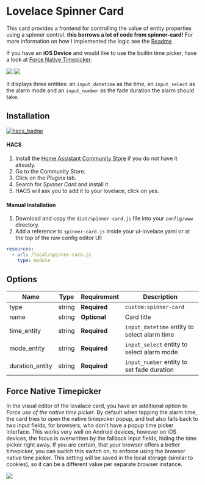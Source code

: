 # Lovelace Spinner Card

This card provides a frontend for controlling the value of entity properties using a spinner control.
**this borrows a lot of code from spinner-card!** For more information on how I implemented the logic see the [Readme](https://github.com/jdtechsol/spinner-card#spinner-logic)

If you have an **iOS Device** and would like to use the builtin time picker, have a look at [Force Native Timepicker](#force-native-timepicker).

![](https://raw.githubusercontent.com/chaptergy/spinner-card/master/img/screenshot1.png)
![](https://raw.githubusercontent.com/chaptergy/spinner-card/master/img/screenshot2.png)

It displays three entities: an `input_datetime` as the time, an `input_select` as the alarm mode and an `input_number` as the fade duration the alarm should take.

## Installation

[![hacs_badge](https://img.shields.io/badge/HACS-Default-orange.svg?style=for-the-badge)](https://github.com/custom-components/hacs)

#### HACS

1. Install the [Home Assistant Community Store](https://github.com/custom-components/hacs) if you do not have it already.
2. Go to the Community Store.
3. Click on the _Plugins_ tab.
4. Search for _Spinner Card_ and install it.
5. HACS will ask you to add it to your lovelace, click on yes.

#### Manual Installation

1. Download and copy the `dist/spinner-card.js` file into your `config/www` directory.
2. Add a reference to `spinner-card.js` inside your ui-lovelace.yaml or at the top of the raw config editor UI:

```yaml
resources:
  - url: /local/spinner-card.js
    type: module
```

## Options

| Name            | Type   | Requirement  | Description                                  |
| --------------- | ------ | ------------ | -------------------------------------------- |
| type            | string | **Required** | `custom:spinner-card`                     |
| name            | string | **Optional** | Card title                                   |
| time_entity     | string | **Required** | `input_datetime` entity to select alarm time |
| mode_entity     | string | **Required** | `input_select` entity to select alarm mode   |
| duration_entity | string | **Required** | `input_number` entity to set fade duration   |

## Force Native Timepicker

In the visual editor of the lovalace card, you have an additional option to _Force use of the native time picker_. By default when tapping the alarm time, the card tries to open the native timepicker popup, and but also falls back to two input fields, for browsers, who don't have a popup time picker interface. This works very well on Android devices, however on iOS devices, the focus is overwritten by the fallback input fields, hiding the time picker right away. If you are certain, that your browser offers a better timepicker, you can switch this switch on, to enforce using the browser native time picker. This setting will be saved in the local storage (similar to cookies), so it can be a different value per separate browser instance.

![](https://raw.githubusercontent.com/chaptergy/spinner-card/master/img/screenshot_native-timepicker-ios.jpg)
